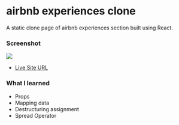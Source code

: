 # airbnb experiences clone

A static clone page of airbnb experiences section built using React.

### Screenshot

![](./screenshot.jpg)

- [Live Site URL](https://kiran-m-p.github.io/airbnb-experiences-clone/)

### What I learned

- Props
- Mapping data
- Destructuring assignment
- Spread Operator
